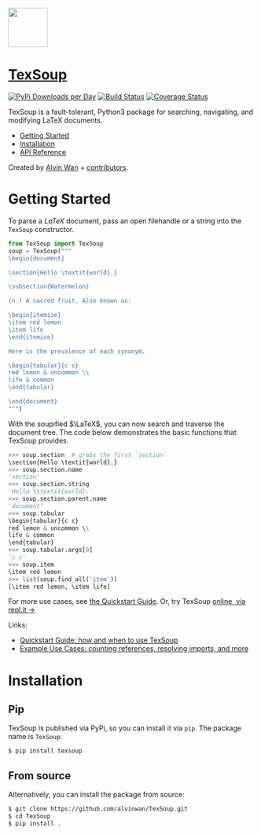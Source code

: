 <a href="https://texsoup.alvinwan.com"><img src="https://user-images.githubusercontent.com/2068077/55692228-b7f92d00-595a-11e9-93a2-90090a361d12.png" width="80px"></a>

# [TexSoup](https://texsoup.alvinwan.com)

[![PyPi Downloads per Day](https://img.shields.io/pypi/dm/texsoup.svg)](https://pypi.python.org/pypi/TexSoup/)
[![Build Status](https://travis-ci.org/alvinwan/TexSoup.svg?branch=master)](https://travis-ci.org/alvinwan/TexSoup)
[![Coverage Status](https://coveralls.io/repos/github/alvinwan/TexSoup/badge.svg?branch=master)](https://coveralls.io/github/alvinwan/TexSoup?branch=master)

TexSoup is a fault-tolerant, Python3 package for searching, navigating, and modifying LaTeX documents.

- [Getting Started](https://github.com/alvinwan/TexSoup#Getting-Started)
- [Installation](https://github.com/alvinwan/TexSoup#Installation)
- [API Reference](http://texsoup.alvinwan.com/docs/data.html)

Created by [Alvin Wan](http://alvinwan.com) + [contributors](https://github.com/alvinwan/TexSoup/graphs/contributors).

# Getting Started

To parse a $LaTeX$ document, pass an open filehandle or a string into the
`TexSoup` constructor.

``` python
from TexSoup import TexSoup
soup = TexSoup("""
\begin{document}

\section{Hello \textit{world}.}

\subsection{Watermelon}

(n.) A sacred fruit. Also known as:

\begin{itemize}
\item red lemon
\item life
\end{itemize}

Here is the prevalence of each synonym.

\begin{tabular}{c c}
red lemon & uncommon \\
life & common
\end{tabular}

\end{document}
""")
```

With the soupified $\LaTeX$, you can now search and traverse the document tree.
The code below demonstrates the basic functions that TexSoup provides.

```python
>>> soup.section  # grabs the first `section`
\section{Hello \textit{world}.}
>>> soup.section.name
'section'
>>> soup.section.string
'Hello \\textit{world}.'
>>> soup.section.parent.name
'document'
>>> soup.tabular
\begin{tabular}{c c}
red lemon & uncommon \\
life & common
\end{tabular}
>>> soup.tabular.args[0]
'c c'
>>> soup.item
\item red lemon
>>> list(soup.find_all('item'))
[\item red lemon, \item life]
```

For more use cases, see [the Quickstart Guide](https://texsoup.alvinwan.com/docs/quickstart.html). Or, try TexSoup [online, via repl.it &rarr;](https://repl.it/@ALVINWAN1/texsoup)

Links:

- [Quickstart Guide: how and when to use TexSoup](http://texsoup.alvinwan.com/docs/quickstart.html)
- [Example Use Cases: counting references, resolving imports, and more](https://github.com/alvinwan/TexSoup/tree/master/examples)

# Installation

## Pip

TexSoup is published via PyPi, so you can install it via `pip`. The package
name is `TexSoup`:

```bash
$ pip install texsoup
```

## From source

Alternatively, you can install the package from source:

```bash
$ git clone https://github.com/alvinwan/TexSoup.git
$ cd TexSoup
$ pip install .
```
